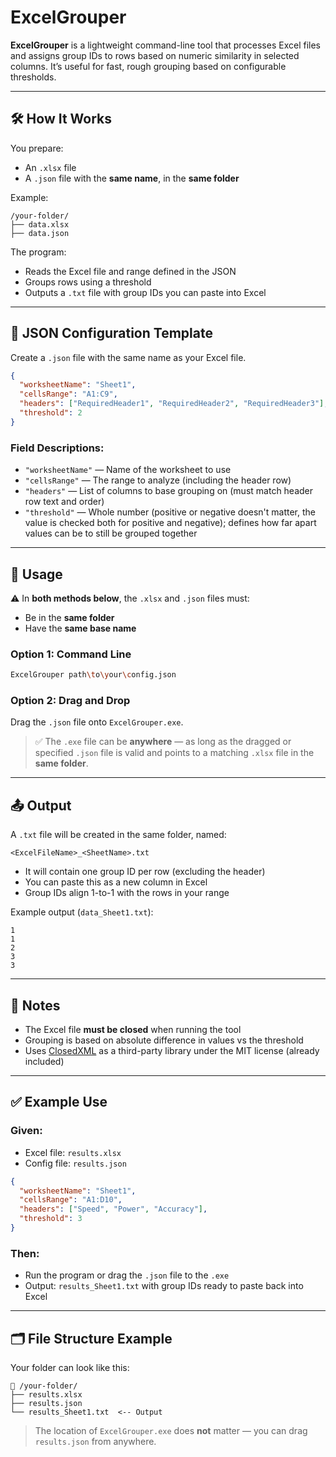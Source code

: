 # ExcelGrouper

**ExcelGrouper** is a lightweight command-line tool that processes Excel files and assigns group IDs to rows based on numeric similarity in selected columns. It’s useful for fast, rough grouping based on configurable thresholds.

---

## 🛠 How It Works

You prepare:
- An `.xlsx` file
- A `.json` file with the **same name**, in the **same folder**

Example:
```
/your-folder/
├── data.xlsx
├── data.json
```

The program:
- Reads the Excel file and range defined in the JSON
- Groups rows using a threshold
- Outputs a `.txt` file with group IDs you can paste into Excel

---

## 🧾 JSON Configuration Template

Create a `.json` file with the same name as your Excel file.

```json
{
  "worksheetName": "Sheet1",
  "cellsRange": "A1:C9",
  "headers": ["RequiredHeader1", "RequiredHeader2", "RequiredHeader3"],
  "threshold": 2
}
```

### Field Descriptions:
- `"worksheetName"` — Name of the worksheet to use
- `"cellsRange"` — The range to analyze (including the header row)
- `"headers"` — List of columns to base grouping on (must match header row text and order)
- `"threshold"` — Whole number (positive or negative doesn't matter, the value is checked both for positive and negative); defines how far apart values can be to still be grouped together

---

## 🚀 Usage

⚠️ In **both methods below**, the `.xlsx` and `.json` files must:
- Be in the **same folder**
- Have the **same base name**

### Option 1: Command Line
```bash
ExcelGrouper path\to\your\config.json
```

### Option 2: Drag and Drop
Drag the `.json` file onto `ExcelGrouper.exe`.

> ✅ The `.exe` file can be **anywhere** — as long as the dragged or specified `.json` file is valid and points to a matching `.xlsx` file in the **same folder**.

---

## 📤 Output

A `.txt` file will be created in the same folder, named:

```
<ExcelFileName>_<SheetName>.txt
```

- It will contain one group ID per row (excluding the header)
- You can paste this as a new column in Excel
- Group IDs align 1-to-1 with the rows in your range

Example output (`data_Sheet1.txt`):
```
1
1
2
3
3
```

---

## 📌 Notes

- The Excel file **must be closed** when running the tool
- Grouping is based on absolute difference in values vs the threshold
- Uses [ClosedXML](https://github.com/ClosedXML/ClosedXML) as a third-party library under the MIT license (already included)

---

## ✅ Example Use

### Given:
- Excel file: `results.xlsx`
- Config file: `results.json`
```json
{
  "worksheetName": "Sheet1",
  "cellsRange": "A1:D10",
  "headers": ["Speed", "Power", "Accuracy"],
  "threshold": 3
}
```

### Then:
- Run the program or drag the `.json` file to the `.exe`
- Output: `results_Sheet1.txt` with group IDs ready to paste back into Excel

---

## 🗂 File Structure Example

Your folder can look like this:

```
📁 /your-folder/
├── results.xlsx
├── results.json
└── results_Sheet1.txt  <-- Output
```

> The location of `ExcelGrouper.exe` does **not** matter — you can drag `results.json` from anywhere.
